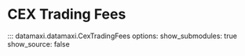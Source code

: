 # CEX Trading Fees

::: datamaxi.datamaxi.CexTradingFees
    options:
      show_submodules: true
      show_source: false
